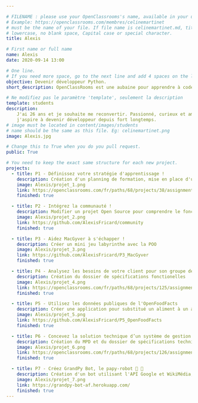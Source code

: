 ```yaml
---

# FILENAME : please use your OpenClassrooms's name, available in your url.
# Example: https://openclassrooms.com/membres/celinemartinet
# must be the name of your file. If file name is celinemartinet.md, title is celinemartinet.
# lowercase, no blank space, Capital case or special character.
title: Alexis

# First name or full name
name: Alexis
date: 2020-09-14 13:00

# One line.
# If you need more space, go to the next line and add 4 spaces on the left, as in 'description'.
objective: Devenir développeur Python.
short_description: OpenClassRooms est une aubaine pour apprendre à coder des sites web, logiciels et applications.

# Ne modifiez pas le paramètre 'template', seulement la description
template: students
description:
    J'ai 26 ans et je souhaite me reconvertir. Passionné, curieux et ambitieux 
    j'aspire à devenir développeur depuis fort longtemps. 
# image must be located in content/images/students
# name should be the same as this file. Eg: celinemartinet.png
image: Alexis.jpg

# Change this to True when you do you pull request.
public: True

# You need to keep the exact same structure for each new project.
projects:
  - title: P1 - Définissez votre stratégie d'apprentissage !
    description: Création d'un planning de formation, mise en place d'une stratégie d'apprentissage... 
    image: Alexis/projet_1.png
    link: https://openclassrooms.com/fr/paths/68/projects/38/assignment
    finished: true

  - title: P2 - Intégrez la communauté !
    description: Modifier un projet Open Source pour comprendre le fonctionnement de Git, de Github et des PR. 
    image: Alexis/projet_2.png
    link: https://github.com/AlexisFricard/community
    finished: true

  - title: P3 - Aidez MacGyver à s'échapper !
    description: Créer un mini jeu labyrinthe avec la POO
    image: Alexis/projet_3.png
    link: https://github.com/AlexisFricard/P3_MacGyver
    finished: true

  - title: P4 - Analysez les besoins de votre client pour son groupe de pizzerias !
    description: Création du dossier de spécifications fonctionelles 
    image: Alexis/projet_4.png
    link: https://openclassrooms.com/fr/paths/68/projects/125/assignment
    finished: true

  - title: P5 - Utilisez les données publiques de l'OpenFoodFacts
    description: Créer une application pour substitué un aliment à un autre.
    image: Alexis/projet_5.png
    link: https://github.com/AlexisFricard/P5_OpenFoodFacts
    finished: true

  - title: P6 - Concevez la solution technique d’un système de gestion de pizzeria
    description: Création du MPD et du dossier de spécifications techniques
    image: Alexis/projet_6.png
    link: https://openclassrooms.com/fr/paths/68/projects/126/assignment
    finished: true

  - title: P7 - Créez GrandPy Bot, le papy-robot 🤖 👴
    description: Création d'un bot utilisant l'API Google et WikiMédia, utilisation de Flask
    image: Alexis/projet_7.png
    link: https://grandpy-bot-af.herokuapp.com/
    finished: true
---
```

